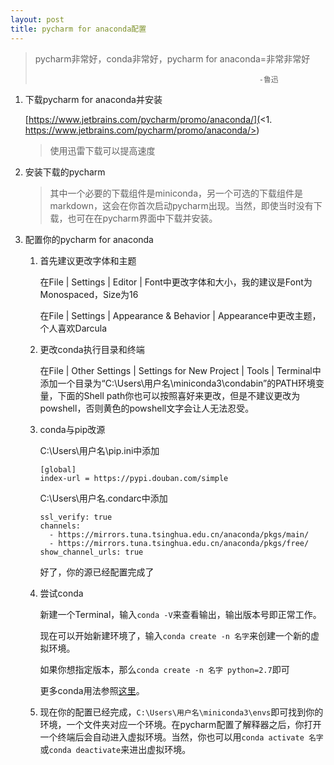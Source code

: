 ```yaml
---
layout: post
title: pycharm for anaconda配置
---
```

> pycharm非常好，conda非常好，pycharm for anaconda=非常非常好
>
>                                                       -鲁迅

1. 下载pycharm for anaconda并安装

   [https://www.jetbrains.com/pycharm/promo/anaconda/](<1. https://www.jetbrains.com/pycharm/promo/anaconda/>)

   > 使用迅雷下载可以提高速度
2. 安装下载的pycharm

   > 其中一个必要的下载组件是miniconda，另一个可选的下载组件是markdown，这会在你首次启动pycharm出现。当然，即使当时没有下载，也可在在pycharm界面中下载并安装。
3. 配置你的pycharm for anaconda

   1. 首先建议更改字体和主题

      在File &#124; Settings &#124; Editor &#124; Font中更改字体和大小，我的建议是Font为Monospaced，Size为16

      在File &#124; Settings &#124; Appearance & Behavior &#124; Appearance中更改主题，个人喜欢Darcula


   2. 更改conda执行目录和终端

      在File &#124; Other Settings &#124; Settings for New Project &#124; Tools &#124; Terminal中添加一个目录为“C:\Users\用户名\miniconda3\condabin”的PATH环境变量，下面的Shell path你也可以按照喜好来更改，但是不建议更改为powshell，否则黄色的powshell文字会让人无法忍受。
   3. conda与pip改源

      C:\Users\用户名\pip.ini中添加

      ```
      [global]
      index-url = https://pypi.douban.com/simple

      ```

      C:\Users\用户名\.condarc中添加

      ```
      ssl_verify: true
      channels:
        - https://mirrors.tuna.tsinghua.edu.cn/anaconda/pkgs/main/
        - https://mirrors.tuna.tsinghua.edu.cn/anaconda/pkgs/free/
      show_channel_urls: true

      ```

      好了，你的源已经配置完成了
   4. 尝试conda

      新建一个Terminal，输入`conda -V`来查看输出，输出版本号即正常工作。

      现在可以开始新建环境了，输入`conda create -n 名字`来创建一个新的虚拟环境。

      如果你想指定版本，那么`conda create -n 名字 python=2.7`即可

      更多conda用法参照[这里](https://docs.conda.io/projects/conda/en/latest/commands.html)。
   5. 现在你的配置已经完成，`C:\Users\用户名\miniconda3\envs`即可找到你的环境，一个文件夹对应一个环境。在pycharm配置了解释器之后，你打开一个终端后会自动进入虚拟环境。当然，你也可以用`conda activate 名字`或`conda deactivate`来进出虚拟环境。